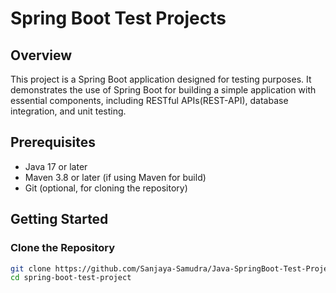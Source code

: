 # Spring Boot Test Projects

## Overview

This project is a Spring Boot application designed for testing purposes. It demonstrates the use of Spring Boot for building a simple application with essential components, including RESTful APIs(REST-API), database integration, and unit testing.

## Prerequisites

- Java 17 or later
- Maven 3.8 or later (if using Maven for build)
- Git (optional, for cloning the repository)

## Getting Started

### Clone the Repository

```bash
git clone https://github.com/Sanjaya-Samudra/Java-SpringBoot-Test-Projects.git
cd spring-boot-test-project
